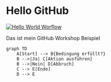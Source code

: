 # Hello GitHub

[![Hello World Worflow](https://github.com/GregorBiswanger/t-800-hello-github/actions/workflows/hello-actions.yml/badge.svg)](https://github.com/GregorBiswanger/t-800-hello-github/actions/workflows/hello-actions.yml)

Das ist mein GitHub Workshop Beispiel

```mermaid
graph TD
    A[Start] --> B{Bedingung erfüllt?}
    B -->|Ja| C[Aktion ausführen]
    B -->|Nein| D[Abbruch]
    C --> E[Ende]
    D --> E
```
